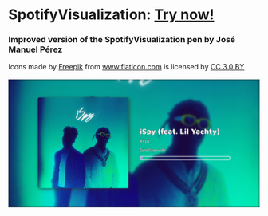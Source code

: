# SpotifyVisualization: <a href="https://thatmarcel.github.io/SpotifyVisualization/" title="Spotify Visualization">Try now!</a>
<h3>Improved version of the SpotifyVisualization pen by José Manuel Pérez</h3>
<div>Icons made by <a href="http://www.freepik.com" title="Freepik">Freepik</a> from <a href="https://www.flaticon.com/" title="Flaticon">www.flaticon.com</a> is licensed by <a href="http://creativecommons.org/licenses/by/3.0/" title="Creative Commons BY 3.0" target="_blank">CC 3.0 BY</a></div><br>
<img src="screenshot1.png"></img>
